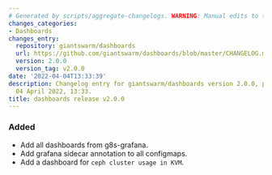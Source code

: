 ```yaml
---
# Generated by scripts/aggregate-changelogs. WARNING: Manual edits to this files will be overwritten.
changes_categories:
- Dashboards
changes_entry:
  repository: giantswarm/dashboards
  url: https://github.com/giantswarm/dashboards/blob/master/CHANGELOG.md#200---2022-04-04
  version: 2.0.0
  version_tag: v2.0.0
date: '2022-04-04T13:33:39'
description: Changelog entry for giantswarm/dashboards version 2.0.0, published on
  04 April 2022, 13:33.
title: dashboards release v2.0.0
---
```


### Added
- Add all dashboards from g8s-grafana.
- Add grafana sidecar annotation to all configmaps.
- Add a dashboard for `ceph cluster usage in KVM`.
